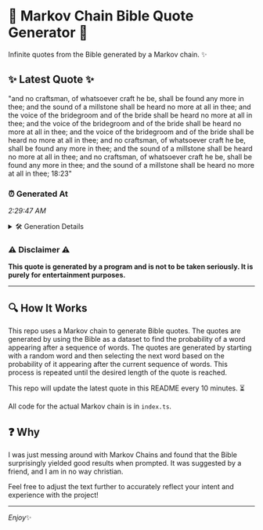 # 📖 Markov Chain Bible Quote Generator 📖

Infinite quotes from the Bible generated by a Markov chain. ✨

## ✨ Latest Quote ✨
"and no craftsman, of whatsoever craft he be, shall be found any more in thee; and the sound of a millstone shall be heard no more at all in thee; and the voice of the bridegroom and of the bride shall be heard no more at all in thee; and the voice of the bridegroom and of the bride shall be heard no more at all in thee; and the voice of the bridegroom and of the bride shall be heard no more at all in thee; and no craftsman, of whatsoever craft he be, shall be found any more in thee; and the sound of a millstone shall be heard no more at all in thee; and no craftsman, of whatsoever craft he be, shall be found any more in thee; and the sound of a millstone shall be heard no more at all in thee; 18:23"

### ⏰ Generated At
*2:29:47 AM*

<details>
    <summary>🛠️ Generation Details</summary>
    <p>
        <strong>🌱 Seed:</strong> and<br>
        <strong>🔄 Iterations:</strong> 147<br>
        <strong>📜 Context History:</strong><br>[ and ]: no<br>[ and, no ]: craftsman,<br>[ and, no, craftsman, ]: of<br>[ and, no, craftsman,, of ]: whatsoever<br>[ and, no, craftsman,, of, whatsoever ]: craft<br>[ and, no, craftsman,, of, whatsoever, craft ]: he<br>[ no, craftsman,, of, whatsoever, craft, he ]: be,<br>[ craftsman,, of, whatsoever, craft, he, be, ]: shall<br>[ of, whatsoever, craft, he, be,, shall ]: be<br>[ whatsoever, craft, he, be,, shall, be ]: found<br>[ craft, he, be,, shall, be, found ]: any<br>[ he, be,, shall, be, found, any ]: more<br>[ be,, shall, be, found, any, more ]: in<br>[ shall, be, found, any, more, in ]: thee;<br>[ be, found, any, more, in, thee; ]: and<br>[ found, any, more, in, thee;, and ]: the<br>[ any, more, in, thee;, and, the ]: sound<br>[ more, in, thee;, and, the, sound ]: of<br>[ in, thee;, and, the, sound, of ]: a<br>[ thee;, and, the, sound, of, a ]: millstone<br>[ and, the, sound, of, a, millstone ]: shall<br>[ the, sound, of, a, millstone, shall ]: be<br>[ sound, of, a, millstone, shall, be ]: heard<br>[ of, a, millstone, shall, be, heard ]: no<br>[ a, millstone, shall, be, heard, no ]: more<br>[ millstone, shall, be, heard, no, more ]: at<br>[ shall, be, heard, no, more, at ]: all<br>[ be, heard, no, more, at, all ]: in<br>[ heard, no, more, at, all, in ]: thee;<br>[ no, more, at, all, in, thee; ]: and<br>[ more, at, all, in, thee;, and ]: the<br>[ at, all, in, thee;, and, the ]: voice<br>[ all, in, thee;, and, the, voice ]: of<br>[ in, thee;, and, the, voice, of ]: the<br>[ thee;, and, the, voice, of, the ]: bridegroom<br>[ and, the, voice, of, the, bridegroom ]: and<br>[ the, voice, of, the, bridegroom, and ]: of<br>[ voice, of, the, bridegroom, and, of ]: the<br>[ of, the, bridegroom, and, of, the ]: bride<br>[ the, bridegroom, and, of, the, bride ]: shall<br>[ bridegroom, and, of, the, bride, shall ]: be<br>[ and, of, the, bride, shall, be ]: heard<br>[ of, the, bride, shall, be, heard ]: no<br>[ the, bride, shall, be, heard, no ]: more<br>[ bride, shall, be, heard, no, more ]: at<br>[ shall, be, heard, no, more, at ]: all<br>[ be, heard, no, more, at, all ]: in<br>[ heard, no, more, at, all, in ]: thee;<br>[ no, more, at, all, in, thee; ]: and<br>[ more, at, all, in, thee;, and ]: the<br>[ at, all, in, thee;, and, the ]: voice<br>[ all, in, thee;, and, the, voice ]: of<br>[ in, thee;, and, the, voice, of ]: the<br>[ thee;, and, the, voice, of, the ]: bridegroom<br>[ and, the, voice, of, the, bridegroom ]: and<br>[ the, voice, of, the, bridegroom, and ]: of<br>[ voice, of, the, bridegroom, and, of ]: the<br>[ of, the, bridegroom, and, of, the ]: bride<br>[ the, bridegroom, and, of, the, bride ]: shall<br>[ bridegroom, and, of, the, bride, shall ]: be<br>[ and, of, the, bride, shall, be ]: heard<br>[ of, the, bride, shall, be, heard ]: no<br>[ the, bride, shall, be, heard, no ]: more<br>[ bride, shall, be, heard, no, more ]: at<br>[ shall, be, heard, no, more, at ]: all<br>[ be, heard, no, more, at, all ]: in<br>[ heard, no, more, at, all, in ]: thee;<br>[ no, more, at, all, in, thee; ]: and<br>[ more, at, all, in, thee;, and ]: the<br>[ at, all, in, thee;, and, the ]: voice<br>[ all, in, thee;, and, the, voice ]: of<br>[ in, thee;, and, the, voice, of ]: the<br>[ thee;, and, the, voice, of, the ]: bridegroom<br>[ and, the, voice, of, the, bridegroom ]: and<br>[ the, voice, of, the, bridegroom, and ]: of<br>[ voice, of, the, bridegroom, and, of ]: the<br>[ of, the, bridegroom, and, of, the ]: bride<br>[ the, bridegroom, and, of, the, bride ]: shall<br>[ bridegroom, and, of, the, bride, shall ]: be<br>[ and, of, the, bride, shall, be ]: heard<br>[ of, the, bride, shall, be, heard ]: no<br>[ the, bride, shall, be, heard, no ]: more<br>[ bride, shall, be, heard, no, more ]: at<br>[ shall, be, heard, no, more, at ]: all<br>[ be, heard, no, more, at, all ]: in<br>[ heard, no, more, at, all, in ]: thee;<br>[ no, more, at, all, in, thee; ]: and<br>[ more, at, all, in, thee;, and ]: no<br>[ at, all, in, thee;, and, no ]: craftsman,<br>[ all, in, thee;, and, no, craftsman, ]: of<br>[ in, thee;, and, no, craftsman,, of ]: whatsoever<br>[ thee;, and, no, craftsman,, of, whatsoever ]: craft<br>[ and, no, craftsman,, of, whatsoever, craft ]: he<br>[ no, craftsman,, of, whatsoever, craft, he ]: be,<br>[ craftsman,, of, whatsoever, craft, he, be, ]: shall<br>[ of, whatsoever, craft, he, be,, shall ]: be<br>[ whatsoever, craft, he, be,, shall, be ]: found<br>[ craft, he, be,, shall, be, found ]: any<br>[ he, be,, shall, be, found, any ]: more<br>[ be,, shall, be, found, any, more ]: in<br>[ shall, be, found, any, more, in ]: thee;<br>[ be, found, any, more, in, thee; ]: and<br>[ found, any, more, in, thee;, and ]: the<br>[ any, more, in, thee;, and, the ]: sound<br>[ more, in, thee;, and, the, sound ]: of<br>[ in, thee;, and, the, sound, of ]: a<br>[ thee;, and, the, sound, of, a ]: millstone<br>[ and, the, sound, of, a, millstone ]: shall<br>[ the, sound, of, a, millstone, shall ]: be<br>[ sound, of, a, millstone, shall, be ]: heard<br>[ of, a, millstone, shall, be, heard ]: no<br>[ a, millstone, shall, be, heard, no ]: more<br>[ millstone, shall, be, heard, no, more ]: at<br>[ shall, be, heard, no, more, at ]: all<br>[ be, heard, no, more, at, all ]: in<br>[ heard, no, more, at, all, in ]: thee;<br>[ no, more, at, all, in, thee; ]: and<br>[ more, at, all, in, thee;, and ]: no<br>[ at, all, in, thee;, and, no ]: craftsman,<br>[ all, in, thee;, and, no, craftsman, ]: of<br>[ in, thee;, and, no, craftsman,, of ]: whatsoever<br>[ thee;, and, no, craftsman,, of, whatsoever ]: craft<br>[ and, no, craftsman,, of, whatsoever, craft ]: he<br>[ no, craftsman,, of, whatsoever, craft, he ]: be,<br>[ craftsman,, of, whatsoever, craft, he, be, ]: shall<br>[ of, whatsoever, craft, he, be,, shall ]: be<br>[ whatsoever, craft, he, be,, shall, be ]: found<br>[ craft, he, be,, shall, be, found ]: any<br>[ he, be,, shall, be, found, any ]: more<br>[ be,, shall, be, found, any, more ]: in<br>[ shall, be, found, any, more, in ]: thee;<br>[ be, found, any, more, in, thee; ]: and<br>[ found, any, more, in, thee;, and ]: the<br>[ any, more, in, thee;, and, the ]: sound<br>[ more, in, thee;, and, the, sound ]: of<br>[ in, thee;, and, the, sound, of ]: a<br>[ thee;, and, the, sound, of, a ]: millstone<br>[ and, the, sound, of, a, millstone ]: shall<br>[ the, sound, of, a, millstone, shall ]: be<br>[ sound, of, a, millstone, shall, be ]: heard<br>[ of, a, millstone, shall, be, heard ]: no<br>[ a, millstone, shall, be, heard, no ]: more<br>[ millstone, shall, be, heard, no, more ]: at<br>[ shall, be, heard, no, more, at ]: all<br>[ be, heard, no, more, at, all ]: in<br>[ heard, no, more, at, all, in ]: thee;<br>[ no, more, at, all, in, thee; ]: 18:23<br>
    </p>
</details>

### ⚠️ Disclaimer ⚠️
**This quote is generated by a program and is not to be taken seriously. It is purely for entertainment purposes.**

---

## 🔍 How It Works

This repo uses a Markov chain to generate Bible quotes. The quotes are generated by using the Bible as a dataset to find the probability of a word appearing after a sequence of words. The quotes are generated by starting with a random word and then selecting the next word based on the probability of it appearing after the current sequence of words. This process is repeated until the desired length of the quote is reached.

This repo will update the latest quote in this README every 10 minutes. ⏳

All code for the actual Markov chain is in `index.ts`.

## ❓ Why

I was just messing around with Markov Chains and found that the Bible surprisingly yielded good results when prompted. 
It was suggested by a friend, and I am in no way christian.

Feel free to adjust the text further to accurately reflect your intent and experience with the project!

---

*Enjoy*✨
